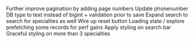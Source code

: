 Further improve pagination by adding page numbers
Update phonenumber DB type to text instead of bigint + validation prior to save
Expand search to search for specialties as well
Wire up reset button
Loading state / explore prefetching some records for perf gains
Apply styling on search bar
Graceful styling on more than 3 specialties